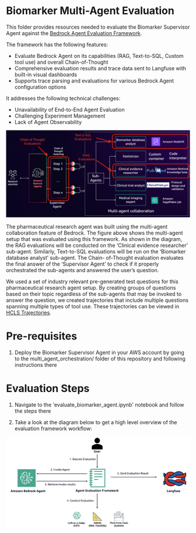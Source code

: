 # Biomarker Multi-Agent Evaluation

This folder provides resources needed to evaluate the Biomarker Supervisor Agent against the [Bedrock Agent Evaluation Framework](https://github.com/aws-samples/amazon-bedrock-agent-evaluation-framework/tree/main).

The framework has the following features: 
* Evaluate Bedrock Agent on its capabilities (RAG, Text-to-SQL, Custom tool use) and overall Chain-of-Thought
* Comprehensive evaluation results and trace data sent to Langfuse with built-in visual dashboards
* Supports trace parsing and evaluations for various Bedrock Agent configuration options

It addresses the following technical challenges:
* Unavailability of End-to-End Agent Evaluation
* Challenging Experiment Management
* Lack of Agent Observability

![HCLS Agent Evaluation](img/hcls_evaluation.png)

The pharmaceutical research agent was built using the multi-agent collaboration feature of Bedrock. The figure above shows the multi-agent setup that was evaluated using this framework. As shown in the diagram, the RAG evaluations will be conducted on the ‘Clinical evidence researcher’ sub-agent. Similarly, Text-to-SQL evaluations will be run on the ‘Biomarker database analyst’ sub-agent. The Chain- of-Thought evaluation evaluates the final answer of the ‘Supervisor Agent’ to check if it properly orchestrated the sub-agents and answered the user’s question. 

We used a set of industry relevant pre-generated test questions for this pharmaceutical research agent setup. By creating groups of questions based on their topic regardless of the sub-agents that may be invoked to answer the question, we created trajectories that include multiple questions spanning multiple types of tool use. These trajectories can be viewed in [HCLS Trajectories](hcls_trajectories.json).

# Pre-requisites

1. Deploy the Biomarker Supervisor Agent in your AWS account by going to the multi_agent_orchestration/ folder of this repository and following instructions there

# Evaluation Steps

1. Navigate to the 'evaluate_biomarker_agent.ipynb' notebook and follow the steps there

2. Take a look at the diagram below to get a high level overview of the evaluation framework workflow:

![Evaluation Workflow](img/evaluation_workflow.png)
